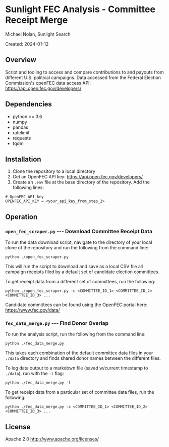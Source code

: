 # Sunlight FEC Analysis - Committee Receipt Merge
Michael Nolan, Sunlight Search

Created: 2024-01-12

## Overview
Script and tooling to access and compare contributions to and payouts from different U.S. political campaigns. Data accessed from the Federal Election Commission's openFEC data access API: https://api.open.fec.gov/developers/

## Dependencies
- python >= 3.6
- numpy
- pandas
- ratelimit
- requests
- tqdm

## Installation
1. Clone the repository to a local directory
2. Get an OpenFEC API key: https://api.open.fec.gov/developers/
3. Create an `.env` file at the base directory of the repository. Add the following lines:
```
# OpenFEC API key
OPENFEC_API_KEY = <your_api_key_from_step_2>
```

## Operation

### `open_fec_scraper.py` --- Download Committee Receipt Data
To run the data download script, navigate to the directory of your local clone of the repository and run the following from the command line:
```
python ./open_fec_scraper.py
```
This will run the script to download and save as a local CSV file all campaign receipts filed by a default set of candidate election committees.

To get receipt data from a different set of committees, run the following:
```
python ./open_fec_scraper.py -c <COMMITTEE_ID_1> <COMMITTEE_ID_2> <COMMITTEE_ID_3> ...
```
Candidate committees can be found using the OpenFEC portal here: https://www.fec.gov/data/

### `fec_data_merge.py` --- Find Donor Overlap
To run the analysis script, run the following from the command line:
```
python ./fec_data_merge.py
```
This takes each combination of the default committee data files in your `./data` directory and finds shared donor names between the different files.

To log data output to a markdown file (saved w/current timestamp to `./data`), run with the `-l` flag:
```
python ./fec_data_merge.py -l
```

To get receipt data from a particular set of committee data files, run the following:
```
python ./fec_data_merge.py -c <COMMITTEE_ID_1> <COMMITTEE_ID_2> <COMMITTEE_ID_3> ...
```

## License
Apache 2.0 http://www.apache.org/licenses/
